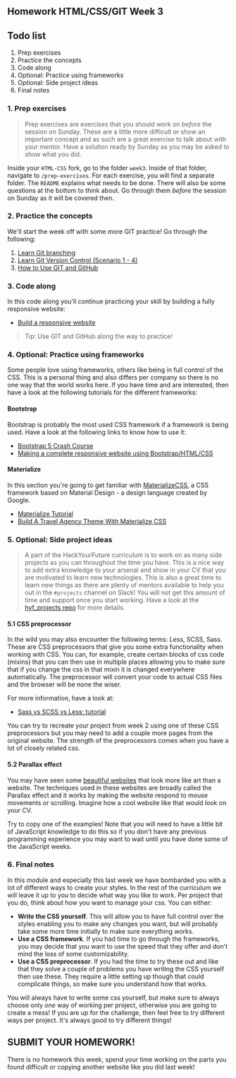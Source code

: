 ## Homework HTML/CSS/GIT Week 3

## Todo list

1. Prep exercises
2. Practice the concepts
3. Code along
4. Optional: Practice using frameworks
5. Optional: Side project ideas
6. Final notes

### 1. Prep exercises

> Prep exercises are exercises that you should work on _before_ the session on Sunday. These are a little more difficult or show an important concept and as such are a great exercise to talk about with your mentor. Have a solution ready by Sunday as you may be asked to show what you did.

Inside your `HTML-CSS` fork, go to the folder `week3`. Inside of that folder, navigate to `/prep-exercises`. For each exercise, you will find a separate folder. The `README` explains what needs to be done. There will also be some questions at the bottom to think about. Go through them _before_ the session on Sunday as it will be covered then.

### 2. Practice the concepts

We'll start the week off with some more GIT practice! Go through the following:

1. [Learn Git branching](https://learngitbranching.js.org/)
2. [Learn Git Version Control (Scenario 1 - 4)](https://www.katacoda.com/courses/git)
3. [How to Use GIT and GitHub](https://eu.udacity.com/course/how-to-use-git-and-github--ud775)

### 3. Code along

In this code along you'll continue practicing your skill by building a fully responsive website:

- [Build a responsive website](https://www.youtube.com/watch?v=p0bGHP-PXD4)

> Tip: Use GIT and GitHub along the way to practice!

### 4. Optional: Practice using frameworks

Some people love using frameworks, others like being in full control of the CSS. This is a personal thing and also differs per company so there is no one way that the world works here. If you have time and are interested, then have a look at the following tutorials for the different frameworks:

#### Bootstrap

Bootstrap is probably the most used CSS framework if a framework is being used. Have a look at the following links to know how to use it:

- [Bootstrap 5 Crash Course](https://www.youtube.com/watch?v=4sosXZsdy-s)
- [Making a complete responsive website using Bootstrap/HTML/CSS](https://www.youtube.com/watch?v=zhllkjYYUVE)

#### Materialize

In this section you're going to get familiar with [MaterializeCSS](https://materializecss.com/), a CSS framework based on Material Design - a design language created by Google.

- [Materialize Tutorial](https://www.youtube.com/playlist?list=PL4cUxeGkcC9gGrbtvASEZSlFEYBnPkmff)
- [Build A Travel Agency Theme With Materialize CSS](https://www.youtube.com/watch?v=MaP3vO-vEsg)

### 5. Optional: Side project ideas

> A part of the HackYourFuture curriculum is to work on as many side projects as you can throughout the time you have. This is a nice way to add extra knowledge to your arsenal and show in your CV that you are motivated to learn new technologies. This is also a great time to learn new things as there are plenty of mentors available to help you out in the `#projects` channel on Slack! You will not get this amount of time and support once you start working. Have a look at the [hyf_projects repo](https://github.com/HackYourFuture/hyf_projects/blob/main/README.md#project-2-a-try-out-application) for more details.

#### 5.1 CSS preprocessor

In the wild you may also encounter the following terms: Less, SCSS, Sass. These are CSS preprocessors that give you some extra functionality when working with CSS. You can, for example, create certain blocks of css code (mixins) that you can then use in multiple places allowing you to make sure that if you change the css in that mixin it is changed everywhere automatically. The preprocessor will convert your code to actual CSS files and the browser will be none the wiser.

For more information, have a look at:

- [Sass vs SCSS vs Less: tutorial](https://marksheet.io/sass-scss-less.html)

You can try to recreate your project from week 2 using one of these CSS preprocessors but you may need to add a couple more pages from the original website. The strength of the preprocessors comes when you have a lot of closely related css.

#### 5.2 Parallax effect

You may have seen some [beautiful websites](https://www.awwwards.com/30-great-websites-with-parallax-scrolling.html) that look more like art than a website. The techniques used in these websites are broadly called the Parallax effect and it works by making the website respond to mouse movements or scrolling. Imagine how a cool website like that would look on your CV.

Try to copy one of the examples! Note that you will need to have a little bit of JavaScript knowledge to do this so if you don't have any previous programming experience you may want to wait until you have done some of the JavaScript weeks.

### 6. Final notes

In this module and especially this last week we have bombarded you with a lot of different ways to create your styles. In the rest of the curriculum we will leave it up to you to decide what way you like to work. Per project that you do, think about how you want to manage your css. You can either:

- **Write the CSS yourself**. This will allow you to have full control over the styles enabling you to make any changes you want, but will probably take some more time initially to make sure everything works.
- **Use a CSS framework**. If you had time to go through the frameworks, you may decide that you want to use the speed that they offer and don't mind the loss of some customizability.
- **Use a CSS preprocessor**. If you had the time to try these out and like that they solve a couple of problems you have writing the CSS yourself then use these. They require a little setting up though that could complicate things, so make sure you understand how that works.

You will always have to write some css yourself, but make sure to always choose only _one_ way of working per project, otherwise you are going to create a mess! If you are up for the challenge, then feel free to try different ways per project. It's always good to try different things!

## SUBMIT YOUR HOMEWORK!

There is no homework this week, spend your time working on the parts you found difficult or copying another website like you did last week!
